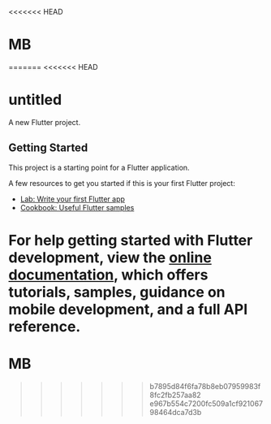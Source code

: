 <<<<<<< HEAD
# MB
=======
<<<<<<< HEAD
# untitled

A new Flutter project.

## Getting Started

This project is a starting point for a Flutter application.

A few resources to get you started if this is your first Flutter project:

- [Lab: Write your first Flutter app](https://docs.flutter.dev/get-started/codelab)
- [Cookbook: Useful Flutter samples](https://docs.flutter.dev/cookbook)

For help getting started with Flutter development, view the
[online documentation](https://docs.flutter.dev/), which offers tutorials,
samples, guidance on mobile development, and a full API reference.
=======
# MB
>>>>>>> b7895d84f6fa78b8eb07959983f8fc2fb257aa82
>>>>>>> e967b554c7200fc509a1cf92106798464dca7d3b
